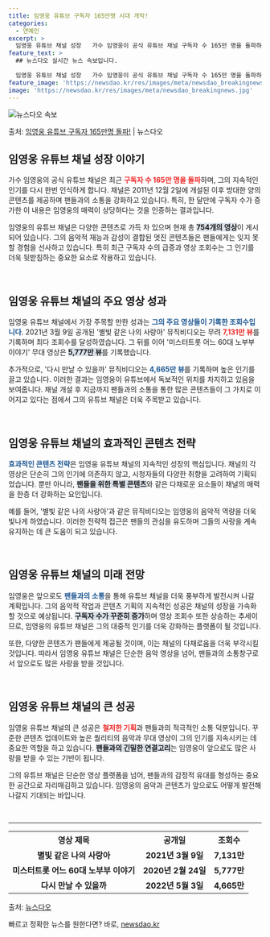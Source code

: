 ```yaml
---
title: 임영웅 유튜브 구독자 165만명 시대 개막!
categories:
  - 연예인
excerpt: >
  임영웅 유튜브 채널 성장   가수 임영웅이 공식 유튜브 채널 구독자 수 165만 명을 돌파하며 그 인기에 다…
feature_text: >
  ## 뉴스다오 실시간 뉴스 속보입니다.

  임영웅 유튜브 채널 성장   가수 임영웅이 공식 유튜브 채널 구독자 수 165만 명을 돌파하며 그 인기에 다…
feature_image: 'https://newsdao.kr/res/images/meta/newsdao_breakingnews.jpg'
image: 'https://newsdao.kr/res/images/meta/newsdao_breakingnews.jpg'
---
```


![뉴스다오 속보](https://newsdao.kr/res/images/meta/newsdao_breakingnews.jpg)

<p>출처: <a href="https://newsdao.kr/5096" rel="dofollow">임영웅 유튜브 구독자 165만명 돌파!</a> | 뉴스다오</p>

<h2 data-ke-size="size26">임영웅 유튜브 채널 성장 이야기</h2>

<p data-ke-size="size16">가수 임영웅의 공식 유튜브 채널은 최근 <b><span style="color: #ee2323;">구독자 수 165만 명을 돌파</span></b>하며, 그의 지속적인 인기를 다시 한번 인식하게 합니다. 채널은 2011년 12월 2일에 개설된 이후 방대한 양의 콘텐츠를 제공하며 팬들과의 소통을 강화하고 있습니다. 특히, 한 달만에 구독자 수가 증가한 이 내용은 임영웅의 매력이 상당하다는 것을 인증하는 결과입니다. </p><p data-ke-size="size16">임영웅의 유튜브 채널은 다양한 콘텐츠로 가득 차 있으며 현재 총 <b><span style="background-color: #21538527;">754개의 영상</span></b>이 게시되어 있습니다. 그의 음악적 재능과 감성이 결합된 멋진 콘텐츠들은 팬들에게는 잊지 못할 경험을 선사하고 있습니다. 특히 최근 구독자 수의 급증과 영상 조회수는 그 인기를 더욱 뒷받침하는 중요한 요소로 작용하고 있습니다. </p>

<p data-ke-size="size16">&nbsp;</p>

<h2 data-ke-size="size26">임영웅 유튜브 채널의 주요 영상 성과</h2>

<p data-ke-size="size16">임영웅 유튜브 채널에서 가장 주목할 만한 성과는 <b><span style="color: #1a5490;">그의 주요 영상들이 기록한 조회수입니다</span></b>. 2021년 3월 9일 공개된 '별빛 같은 나의 사랑아' 뮤직비디오는 무려 <b><span style="color: #ee2323;">7,131만 뷰</span></b>를 기록하며 최다 조회수를 달성하였습니다. 그 뒤를 이어 '미스터트롯 어느 60대 노부부 이야기' 무대 영상은 <b><span style="background-color: #21538527;">5,777만 뷰</span></b>를 기록했습니다.</p><p data-ke-size="size16">추가적으로, '다시 만날 수 있을까' 뮤직비디오는 <b><span style="color: #1a5490;">4,665만 뷰</span></b>를 기록하며 높은 인기를 끌고 있습니다. 이러한 결과는 임영웅이 유튜브에서 독보적인 위치를 차지하고 있음을 보여줍니다. 채널 개설 후 지금까지 팬들과의 소통을 통한 많은 콘텐츠들이 그 가치로 이어지고 있다는 점에서 그의 유튜브 채널은 더욱 주목받고 있습니다.</p>

<p data-ke-size="size16">&nbsp;</p>

<h2 data-ke-size="size26">임영웅 유튜브 채널의 효과적인 콘텐츠 전략</h2>

<p data-ke-size="size16"><b><span style="color: #1a5490;">효과적인 콘텐츠 전략</span></b>은 임영웅 유튜브 채널의 지속적인 성장의 핵심입니다. 채널의 각 영상은 단순히 그의 인기에 의존하지 않고, 시청자들의 다양한 취향을 고려하여 기획되었습니다. 뿐만 아니라, <b><span style="background-color: #21538527;">팬들을 위한 특별 콘텐츠</span></b>와 같은 다채로운 요소들이 채널의 매력을 한층 더 강화하는 요인입니다.</p><p data-ke-size="size16">예를 들어, '별빛 같은 나의 사랑아'과 같은 뮤직비디오는 임영웅의 음악적 역량을 더욱 빛나게 하였습니다. 이러한 전략적 접근은 팬들의 관심을 유도하며 그들의 사랑을 계속 유지하는 데 큰 도움이 되고 있습니다. </p>

<p data-ke-size="size16">&nbsp;</p>

<h2 data-ke-size="size26">임영웅 유튜브 채널의 미래 전망</h2>

<p data-ke-size="size16">임영웅은 앞으로도 <b><span style="color: #1a5490;">팬들과의 소통</span></b>을 통해 유튜브 채널을 더욱 풍부하게 발전시켜 나갈 계획입니다. 그의 음악적 작업과 콘텐츠 기획의 지속적인 성공은 채널의 성장을 가속화할 것으로 예상됩니다. <b><span style="background-color: #21538527;">구독자 수가 꾸준히 증가</span></b>하며 영상 조회수 또한 상승하는 추세이므로, 임영웅의 유튜브 채널은 그의 대중적 인기를 더욱 강화하는 플랫폼이 될 것입니다.</p><p data-ke-size="size16">또한, 다양한 콘텐츠가 팬들에게 제공될 것이며, 이는 채널의 다채로움을 더욱 부각시킬 것입니다. 따라서 임영웅 유튜브 채널은 단순한 음악 영상을 넘어, 팬들과의 소통창구로서 앞으로도 많은 사랑을 받을 것입니다. </p>

<p data-ke-size="size16">&nbsp;</p>

<h2 data-ke-size="size26">임영웅 유튜브 채널의 큰 성공</h2>

<p data-ke-size="size16">임영웅 유튜브 채널의 큰 성공은 <b><span style="color: #ee2323;">철저한 기획</span></b>과 팬들과의 적극적인 소통 덕분입니다. 꾸준한 콘텐츠 업데이트와 높은 퀄리티의 음악과 무대 영상이 그의 인기를 지속시키는 데 중요한 역할을 하고 있습니다. <b><span style="background-color: #21538527;">팬들과의 긴밀한 연결고리</span></b>는 임영웅이 앞으로도 많은 사랑을 받을 수 있는 기반이 됩니다.</p><p data-ke-size="size16">그의 유튜브 채널은 단순한 영상 플랫폼을 넘어, 팬들과의 감정적 유대를 형성하는 중요한 공간으로 자리매김하고 있습니다. 임영웅의 음악과 콘텐츠가 앞으로도 어떻게 발전해 나갈지 기대되는 바입니다.</p>

<p data-ke-size="size16">&nbsp;</p>

<hr>

<table style="width: 100%; border-collapse: collapse;">
    <tr>
        <th style="text-align: center; height: 30px;"><b>영상 제목</b></th>
        <th style="text-align: center; height: 30px;"><b>공개일</b></th>
        <th style="text-align: center; height: 30px;"><b>조회수</b></th>
    </tr>
    <tr>
        <td style="text-align: center; height: 17px;"><b>별빛 같은 나의 사랑아</b></td>
        <td style="text-align: center; height: 17px;"><b>2021년 3월 9일</b></td>
        <td style="text-align: center; height: 17px;"><b>7,131만</b></td>
    </tr>
    <tr>
        <td style="text-align: center; height: 17px;"><b>미스터트롯 어느 60대 노부부 이야기</b></td>
        <td style="text-align: center; height: 17px;"><b>2020년 2월 24일</b></td>
        <td style="text-align: center; height: 17px;"><b>5,777만</b></td>
    </tr>
    <tr>
        <td style="text-align: center; height: 17px;"><b>다시 만날 수 있을까</b></td>
        <td style="text-align: center; height: 17px;"><b>2022년 5월 3일</b></td>
        <td style="text-align: center; height: 17px;"><b>4,665만</b></td>
    </tr>
</table>

<p data-ke-size="size16">출처: <a href="https://newsdao.kr/5096">뉴스다오</a></p> 

빠르고 정확한 뉴스를 원한다면? 바로, <a href="https://newsdao.kr" rel="dofollow">newsdao.kr</a>


